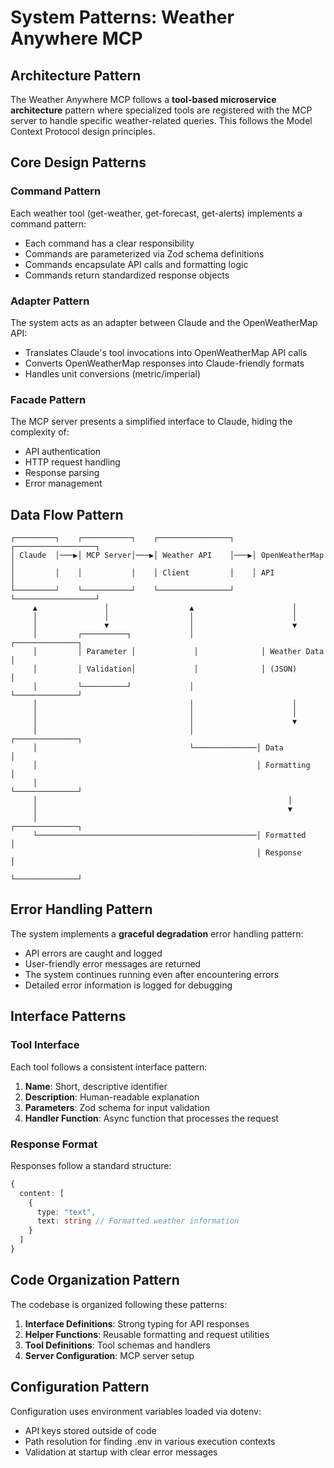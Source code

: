 # System Patterns: Weather Anywhere MCP

## Architecture Pattern
The Weather Anywhere MCP follows a **tool-based microservice architecture** pattern where specialized tools are registered with the MCP server to handle specific weather-related queries. This follows the Model Context Protocol design principles.

## Core Design Patterns

### Command Pattern
Each weather tool (get-weather, get-forecast, get-alerts) implements a command pattern:
- Each command has a clear responsibility
- Commands are parameterized via Zod schema definitions
- Commands encapsulate API calls and formatting logic
- Commands return standardized response objects

### Adapter Pattern
The system acts as an adapter between Claude and the OpenWeatherMap API:
- Translates Claude's tool invocations into OpenWeatherMap API calls
- Converts OpenWeatherMap responses into Claude-friendly formats
- Handles unit conversions (metric/imperial)

### Facade Pattern
The MCP server presents a simplified interface to Claude, hiding the complexity of:
- API authentication
- HTTP request handling
- Response parsing
- Error management

## Data Flow Pattern

```
┌─────────┐    ┌───────────┐    ┌────────────────┐    ┌──────────────────┐
│ Claude  │───▶│ MCP Server│───▶│ Weather API    │───▶│ OpenWeatherMap   │
│         │    │           │    │ Client         │    │ API              │
└─────────┘    └───────────┘    └────────────────┘    └──────────────────┘
     ▲               │                  ▲                      │
     │               │                  │                      │
     │               ▼                  │                      ▼
     │         ┌──────────┐             │              ┌──────────────┐
     │         │ Parameter │             │              │ Weather Data │
     │         │ Validation│             │              │ (JSON)       │
     │         └──────────┘             │              └──────────────┘
     │                                  │                      │
     │                                  │                      │
     │                                  │                      ▼
     │                                  │              ┌──────────────┐
     │                                  └──────────────│ Data         │
     │                                                 │ Formatting   │
     │                                                 └──────────────┘
     │                                                        │
     │                                                        ▼
     │                                                 ┌──────────────┐
     └─────────────────────────────────────────────────│ Formatted    │
                                                       │ Response     │
                                                       └──────────────┘
```

## Error Handling Pattern
The system implements a **graceful degradation** error handling pattern:
- API errors are caught and logged
- User-friendly error messages are returned
- The system continues running even after encountering errors
- Detailed error information is logged for debugging

## Interface Patterns

### Tool Interface
Each tool follows a consistent interface pattern:
1. **Name**: Short, descriptive identifier
2. **Description**: Human-readable explanation
3. **Parameters**: Zod schema for input validation
4. **Handler Function**: Async function that processes the request

### Response Format
Responses follow a standard structure:
```typescript
{
  content: [
    {
      type: "text",
      text: string // Formatted weather information
    }
  ]
}
```

## Code Organization Pattern
The codebase is organized following these patterns:
1. **Interface Definitions**: Strong typing for API responses
2. **Helper Functions**: Reusable formatting and request utilities
3. **Tool Definitions**: Tool schemas and handlers
4. **Server Configuration**: MCP server setup

## Configuration Pattern
Configuration uses environment variables loaded via dotenv:
- API keys stored outside of code
- Path resolution for finding .env in various execution contexts
- Validation at startup with clear error messages 